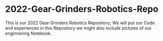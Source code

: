 # 2022-Gear-Grinders-Robotics-Repo
This is our 2022 Gear Grinders Robotics Repository;
We will put our Code and experiences in this Repository we might also include pictures of our enginnering Notebook.

